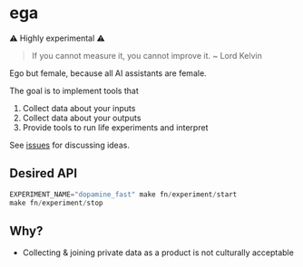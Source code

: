 # ega

⚠️ Highly experimental ⚠️

>If you cannot measure it, you cannot improve it. ~ Lord Kelvin

Ego but female, because all AI assistants are female.

The goal is to implement tools that

1. Collect data about your inputs
2. Collect data about your outputs
3. Provide tools to run life experiments and interpret

See [issues](https://github.com/louis030195/ega/issues) for discussing ideas.

## Desired API

```py
EXPERIMENT_NAME="dopamine_fast" make fn/experiment/start
make fn/experiment/stop
```

## Why?

- Collecting & joining private data as a product is not culturally acceptable



